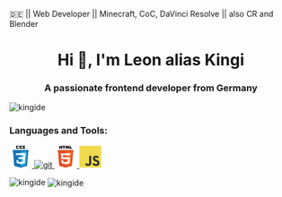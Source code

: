 🇩🇪 || Web Developer || Minecraft, CoC, DaVinci Resolve ||
also CR and Blender

<h1 align="center">Hi 👋, I'm Leon alias Kingi</h1>
<h3 align="center">A passionate frontend developer from Germany</h3>

<p align="left"> <img src="https://komarev.com/ghpvc/?username=kingide&label=Profile%20views&color=0e75b6&style=flat" alt="kingide" /> </p>

<p align="left">
</p>

<h3 align="left">Languages and Tools:</h3>
<p align="left"> <a href="https://www.w3schools.com/css/" target="_blank" rel="noreferrer"> <img src="https://raw.githubusercontent.com/devicons/devicon/master/icons/css3/css3-original-wordmark.svg" alt="css3" width="40" height="40"/> </a> <a href="https://git-scm.com/" target="_blank" rel="noreferrer"> <img src="https://www.vectorlogo.zone/logos/git-scm/git-scm-icon.svg" alt="git" width="40" height="40"/> </a> <a href="https://www.w3.org/html/" target="_blank" rel="noreferrer"> <img src="https://raw.githubusercontent.com/devicons/devicon/master/icons/html5/html5-original-wordmark.svg" alt="html5" width="40" height="40"/> </a> <a href="https://developer.mozilla.org/en-US/docs/Web/JavaScript" target="_blank" rel="noreferrer"> <img src="https://raw.githubusercontent.com/devicons/devicon/master/icons/javascript/javascript-original.svg" alt="javascript" width="40" height="40"/> </a> </p>

<p><img align="left" src="https://github-readme-stats.vercel.app/api/top-langs?username=kingide&show_icons=true&locale=en&layout=compact" alt="kingide" /></p>

<p>&nbsp;<img align="center" src="https://github-readme-stats.vercel.app/api?username=kingide&show_icons=true&locale=en" alt="kingide" /></p>

